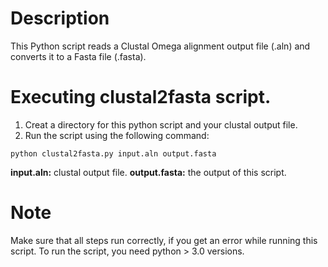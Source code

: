 # Description
This Python script reads a Clustal Omega alignment output file (.aln) and converts it to a Fasta file (.fasta).


# Executing clustal2fasta script. 

1. Creat a directory for this python script and your clustal output file.
2. Run the script using the following command:

```
python clustal2fasta.py input.aln output.fasta
```

**input.aln:** clustal output file. 
**output.fasta:** the output of this script. 


# Note
Make sure that all steps run correctly, if you get an error while running this script. To run the script, you need python > 3.0 versions. 
